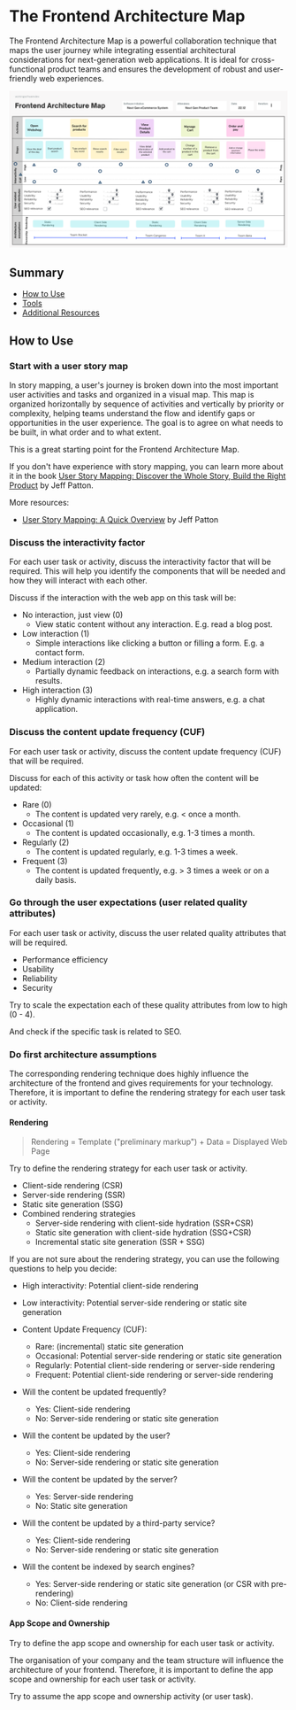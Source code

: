 # The Frontend Architecture Map

The Frontend Architecture Map is a powerful collaboration technique that maps the user journey while integrating essential 
architectural considerations for next-generation web applications. It is ideal for cross-functional product teams and ensures the 
development of robust and user-friendly web experiences.

![Frontend Architecture Map](resources/example-frontend-architecture-map-en.png "The Frontend Architecture Map V1")

## Summary

- [How to Use](#how-to-use)
- [Tools](#tools)
- [Additional Resources](#additional-resources)

## How to Use

### Start with a user story map

In story mapping, a user's journey is broken down into the most important user activities and tasks and organized in a visual map. This map is organized horizontally by sequence of activities and vertically by priority or complexity, helping teams understand the flow and identify gaps or opportunities in the user experience. The goal is to agree on what needs to be built, in what order and to what extent.

This is a great starting point for the Frontend Architecture Map.

If you don't have experience with story mapping, you can learn more about it in the book [User Story Mapping: Discover the Whole Story, Build the Right Product](https://amzn.to/4dBS5mc) by Jeff Patton.

More resources:
- [User Story Mapping: A Quick Overview](https://jpattonassociates.com/story-mapping/) by Jeff Patton


### Discuss the interactivity factor

For each user task or activity, discuss the interactivity factor that will be required. This will help you identify the components that will be needed and how they will interact with each other.

Discuss if the interaction with the web app on this task will be:

* No interaction, just view (0)
    * View static content without any interaction. E.g. read a blog post.
* Low interaction (1)
    * Simple interactions like clicking a button or filling a form. E.g. a contact form.
* Medium interaction (2)
    * Partially dynamic feedback on interactions, e.g. a search form with results.
* High interaction (3)
    * Highly dynamic interactions with real-time answers, e.g. a chat application.


### Discuss the content update frequency (CUF)

For each user task or activity, discuss the content update frequency (CUF) that will be required. 

Discuss for each of this activity or task how often the content will be updated:

* Rare (0)
    * The content is updated very rarely, e.g. < once a month.
* Occasional (1)
    * The content is updated occasionally, e.g. 1-3 times a month.
* Regularly (2)
    * The content is updated regularly, e.g. 1-3 times a week.
* Frequent (3)
    * The content is updated frequently, e.g. > 3 times a week or on a daily basis.

### Go through the user expectations (user related quality attributes)

For each user task or activity, discuss the user related quality attributes that will be required.

* Performance efficiency
* Usability
* Reliability
* Security

Try to scale the expectation each of these quality attributes from low to high (0 - 4).

And check if the specific task is related to SEO.

### Do first architecture assumptions

The corresponding rendering technique does highly influence the architecture of the frontend and gives requirements for your technology. Therefore, it is important to define the rendering strategy for each user task or activity.

#### Rendering

> Rendering = Template ("preliminary markup") + Data = Displayed Web Page

Try to define the rendering strategy for each user task or activity.

* Client-side rendering (CSR)
* Server-side rendering (SSR)
* Static site generation (SSG)
* Combined rendering strategies
    * Server-side rendering with client-side hydration (SSR+CSR)
    * Static site generation with client-side hydration (SSG+CSR)
    * Incremental static site generation (SSR + SSG)


If you are not sure about the rendering strategy, you can use the following questions to help you decide:

* High interactivity: Potential client-side rendering
* Low interactivity: Potential server-side rendering or static site generation

* Content Update Frequency (CUF):
    * Rare: (incremental) static site generation
    * Occasional: Potential server-side rendering or static site generation
    * Regularly: Potential client-side rendering or server-side rendering
    * Frequent: Potential client-side rendering or server-side rendering

* Will the content be updated frequently?
    * Yes: Client-side rendering
    * No: Server-side rendering or static site generation
* Will the content be updated by the user?
    * Yes: Client-side rendering
    * No: Server-side rendering or static site generation
* Will the content be updated by the server?
    * Yes: Server-side rendering
    * No: Static site generation
* Will the content be updated by a third-party service?
    * Yes: Client-side rendering
    * No: Server-side rendering or static site generation   
* Will the content be indexed by search engines?
    * Yes: Server-side rendering or static site generation (or CSR with pre-rendering)
    * No: Client-side rendering

#### App Scope and Ownership

Try to define the app scope and ownership for each user task or activity.

The organisation of your company and the team structure will influence the architecture of your frontend. Therefore, it is important to define the app scope and ownership for each user task or activity.

Try to assume the app scope and ownership activity (or user task).